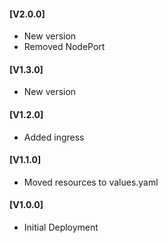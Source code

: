 #### [V2.0.0]
* New version
* Removed NodePort

#### [V1.3.0]
* New version

#### [V1.2.0]
* Added ingress

#### [V1.1.0]
* Moved resources to values.yaml

#### [V1.0.0]
* Initial Deployment